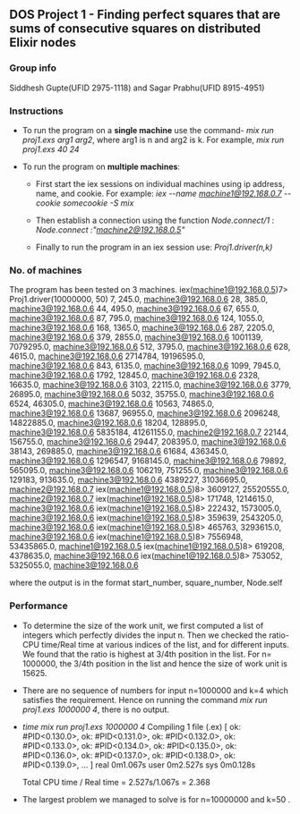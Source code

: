 ## DOS Project 1 - Finding perfect squares that are sums of consecutive squares on distributed Elixir nodes

### Group info
  Siddhesh Gupte(UFID 2975-1118) and Sagar Prabhu(UFID 8915-4951)

### Instructions

  * To run the program on a **single machine** use the command- *mix run proj1.exs arg1 arg2*, where arg1 is n and arg2 is k.
  For example, *mix run proj1.exs 40 24*

  * To run the program on **multiple machines**: 
    * First start the iex sessions on individual machines using ip address, name, and cookie. For example: *iex --name machine1@192.168.0.7 --cookie somecookie  -S mix*
      
    * Then establish a connection using the function *Node.connect/1* : *Node.connect :"machine2@192.168.0.5"* 
      
    * Finally to run the program in an iex session use: *Proj1.driver(n,k)*

### No. of machines
  The program has been tested on 3 machines. 
  iex(machine1@192.168.0.5)7> Proj1.driver(10000000, 50)
7, 245.0, machine3@192.168.0.6
28, 385.0, machine3@192.168.0.6
44, 495.0, machine3@192.168.0.6
67, 655.0, machine3@192.168.0.6
87, 795.0, machine3@192.168.0.6
124, 1055.0, machine3@192.168.0.6
168, 1365.0, machine3@192.168.0.6
287, 2205.0, machine3@192.168.0.6
379, 2855.0, machine3@192.168.0.6
1001139, 7079295.0, machine3@192.168.0.6
512, 3795.0, machine3@192.168.0.6
628, 4615.0, machine3@192.168.0.6
2714784, 19196595.0, machine3@192.168.0.6
843, 6135.0, machine3@192.168.0.6
1099, 7945.0, machine3@192.168.0.6
1792, 12845.0, machine3@192.168.0.6
2328, 16635.0, machine3@192.168.0.6
3103, 22115.0, machine3@192.168.0.6
3779, 26895.0, machine3@192.168.0.6
5032, 35755.0, machine3@192.168.0.6
6524, 46305.0, machine3@192.168.0.6
10563, 74865.0, machine3@192.168.0.6
13687, 96955.0, machine3@192.168.0.6
2096248, 14822885.0, machine3@192.168.0.6
18204, 128895.0, machine3@192.168.0.6
5835184, 41261155.0, machine2@192.168.0.7
22144, 156755.0, machine3@192.168.0.6
29447, 208395.0, machine3@192.168.0.6
38143, 269885.0, machine3@192.168.0.6
61684, 436345.0, machine3@192.168.0.6
1296547, 9168145.0, machine3@192.168.0.6
79892, 565095.0, machine3@192.168.0.6
106219, 751255.0, machine3@192.168.0.6
129183, 913635.0, machine3@192.168.0.6
4389227, 31036695.0, machine2@192.168.0.7
iex(machine1@192.168.0.5)8> 3609127, 25520555.0, machine2@192.168.0.7
iex(machine1@192.168.0.5)8> 171748, 1214615.0, machine3@192.168.0.6
iex(machine1@192.168.0.5)8> 222432, 1573005.0, machine3@192.168.0.6
iex(machine1@192.168.0.5)8> 359639, 2543205.0, machine3@192.168.0.6
iex(machine1@192.168.0.5)8> 465763, 3293615.0, machine3@192.168.0.6
iex(machine1@192.168.0.5)8> 7556948, 53435865.0, machine1@192.168.0.5
iex(machine1@192.168.0.5)8> 619208, 4378635.0, machine3@192.168.0.6
iex(machine1@192.168.0.5)8> 753052, 5325055.0, machine3@192.168.0.6

where the output is in the format start_number, square_number, Node.self
### Performance
  * To determine the size of the work unit, we first computed a list of integers which perfectly divides the input n. Then we checked the ratio-CPU time/Real time at various indices of the list, and for different inputs. We found that the ratio is highest at 3/4th position in the list. For n= 1000000, the 3/4th position in the list and hence the size of work unit is 15625. 

  * There are no sequence of numbers for input n=1000000 and k=4 which satisfies the requirement. Hence on running the command *mix run proj1.exs 1000000 4*, there is no output.

  * *time mix run proj1.exs 1000000 4*
    Compiling 1 file (.ex)
    [
      ok: #PID<0.130.0>,
      ok: #PID<0.131.0>,
      ok: #PID<0.132.0>,
      ok: #PID<0.133.0>,
      ok: #PID<0.134.0>,
      ok: #PID<0.135.0>,
      ok: #PID<0.136.0>,
      ok: #PID<0.137.0>,
      ok: #PID<0.138.0>,
      ok: #PID<0.139.0>,
      ...
    ]
    real    0m1.067s
    user    0m2.527s
    sys     0m0.128s

    Total CPU time / Real time = 2.527s/1.067s = 2.368

  * The largest problem we managed to solve is for n=10000000 and k=50 .  
